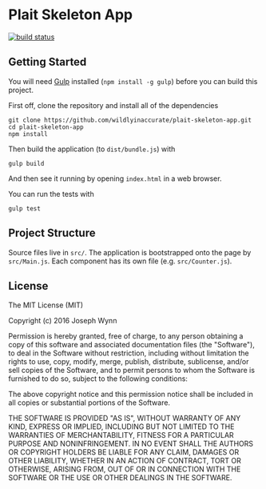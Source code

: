 # Plait Skeleton App

[![build status](https://img.shields.io/travis/wildlyinaccurate/plait-skeleton-app/master.svg?style=flat-square)](https://travis-ci.org/wildlyinaccurate/plait-skeleton-app)

## Getting Started

You will need [Gulp](http://gulpjs.com/) installed (`npm install -g gulp`) before you can build this project.

First off, clone the repository and install all of the dependencies

```
git clone https://github.com/wildlyinaccurate/plait-skeleton-app.git
cd plait-skeleton-app
npm install
```

Then build the application (to `dist/bundle.js`) with

```
gulp build
```

And then see it running by opening `index.html` in a web browser.

You can run the tests with

```
gulp test
```

## Project Structure

Source files live in `src/`. The application is bootstrapped onto the page by `src/Main.js`. Each component has its own file (e.g. `src/Counter.js`).

## License

The MIT License (MIT)

Copyright (c) 2016 Joseph Wynn

Permission is hereby granted, free of charge, to any person obtaining a copy
of this software and associated documentation files (the "Software"), to deal
in the Software without restriction, including without limitation the rights
to use, copy, modify, merge, publish, distribute, sublicense, and/or sell
copies of the Software, and to permit persons to whom the Software is
furnished to do so, subject to the following conditions:

The above copyright notice and this permission notice shall be included in all
copies or substantial portions of the Software.

THE SOFTWARE IS PROVIDED "AS IS", WITHOUT WARRANTY OF ANY KIND, EXPRESS OR
IMPLIED, INCLUDING BUT NOT LIMITED TO THE WARRANTIES OF MERCHANTABILITY,
FITNESS FOR A PARTICULAR PURPOSE AND NONINFRINGEMENT. IN NO EVENT SHALL THE
AUTHORS OR COPYRIGHT HOLDERS BE LIABLE FOR ANY CLAIM, DAMAGES OR OTHER
LIABILITY, WHETHER IN AN ACTION OF CONTRACT, TORT OR OTHERWISE, ARISING FROM,
OUT OF OR IN CONNECTION WITH THE SOFTWARE OR THE USE OR OTHER DEALINGS IN THE
SOFTWARE.
